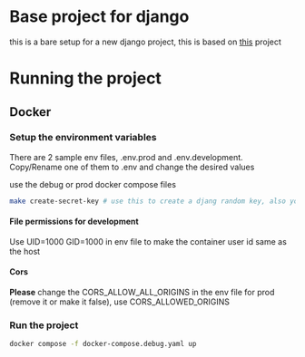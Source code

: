# Base project for django
this is a bare setup for a new django project, this is based on [this](https://github.com/amiravtar/django-base-project) project

# Running the project
## Docker
### Setup the environment variables
There are 2 sample env files, .env.prod and .env.development. Copy/Rename one of them to .env and change the desired values

use the debug or prod docker compose files

```bash
make create-secret-key # use this to create a djang random key, also you can use your own
```

#### File permissions for development
Use UID=1000 GID=1000 in env file to make the container user id same as the host
#### Cors
**Please** change the CORS_ALLOW_ALL_ORIGINS in the env file for prod (remove it or make it false), use CORS_ALLOWED_ORIGINS
### Run the project
```bash
docker compose -f docker-compose.debug.yaml up
```